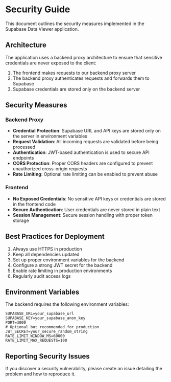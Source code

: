 # Security Guide

This document outlines the security measures implemented in the Supabase Data Viewer application.

## Architecture

The application uses a backend proxy architecture to ensure that sensitive credentials are never exposed to the client:

1. The frontend makes requests to our backend proxy server
2. The backend proxy authenticates requests and forwards them to Supabase
3. Supabase credentials are stored only on the backend server

## Security Measures

### Backend Proxy

- **Credential Protection**: Supabase URL and API keys are stored only on the server in environment variables
- **Request Validation**: All incoming requests are validated before being processed
- **Authentication**: JWT-based authentication is used to secure API endpoints
- **CORS Protection**: Proper CORS headers are configured to prevent unauthorized cross-origin requests
- **Rate Limiting**: Optional rate limiting can be enabled to prevent abuse

### Frontend

- **No Exposed Credentials**: No sensitive API keys or credentials are stored in the frontend code
- **Secure Authentication**: User credentials are never stored in plain text
- **Session Management**: Secure session handling with proper token storage

## Best Practices for Deployment

1. Always use HTTPS in production
2. Keep all dependencies updated
3. Set up proper environment variables for the backend
4. Configure a strong JWT secret for the backend
5. Enable rate limiting in production environments
6. Regularly audit access logs

## Environment Variables

The backend requires the following environment variables:

```
SUPABASE_URL=your_supabase_url
SUPABASE_KEY=your_supabase_anon_key
PORT=3000
# Optional but recommended for production
JWT_SECRET=your_secure_random_string
RATE_LIMIT_WINDOW_MS=60000
RATE_LIMIT_MAX_REQUESTS=100
```

## Reporting Security Issues

If you discover a security vulnerability, please create an issue detailing the problem and how to reproduce it.